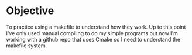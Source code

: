 # Objective
To practice using a makefile to understand how they work.
Up to this point I've only used manual compiling to do my simple programs but now I'm 
working with a github repo that uses Cmake so I need to understand the makefile system.


